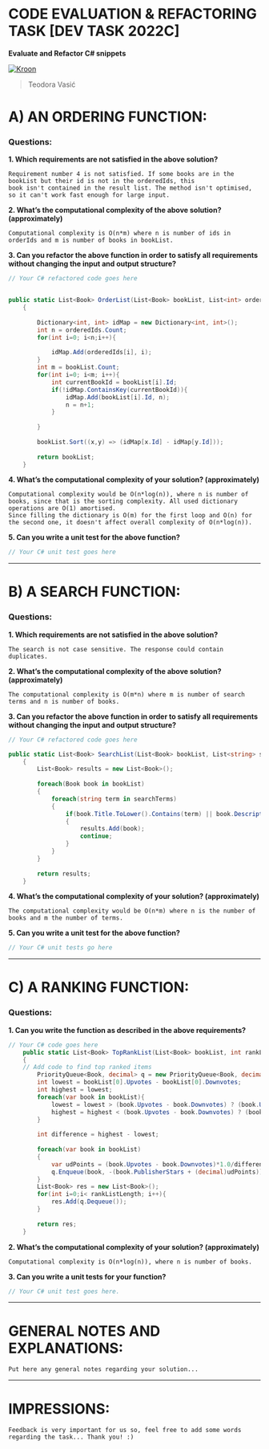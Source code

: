 # CODE EVALUATION & REFACTORING TASK [DEV TASK 2022C]
**Evaluate and Refactor C# snippets**

[![Kroon](kroon.svg)](https://kroonstudio.com/)

> Teodora Vasić

# A) AN ORDERING FUNCTION:
### Questions:
**1. Which requirements are not satisfied in the above solution?**
```
Requirement number 4 is not satisfied. If some books are in the bookList but their id is not in the orderedIds, this
book isn't contained in the result list. The method isn't optimised, so it can't work fast enough for large input.
```
**2. What’s the computational complexity of the above solution? (approximately)**
```
Computational complexity is O(n*m) where n is number of ids in orderIds and m is number of books in bookList.
```
**3. Can you refactor the above function in order to satisfy all requirements without changing the input and output structure?**
```csharp
// Your C# refactored code goes here


public static List<Book> OrderList(List<Book> bookList, List<int> orderedIds)
	{
		
		Dictionary<int, int> idMap = new Dictionary<int, int>();
		int n = orderedIds.Count;
		for(int i=0; i<n;i++){
			
			idMap.Add(orderedIds[i], i);
		}
		int m = bookList.Count;
		for(int i=0; i<m; i++){
			int currentBookId = bookList[i].Id;
			if(!idMap.ContainsKey(currentBookId)){
				idMap.Add(bookList[i].Id, n);
				n = n+1;
			}
				
		}
		
		bookList.Sort((x,y) => (idMap[x.Id] - idMap[y.Id]));
		
		return bookList;
	}


```
**4. What’s the computational complexity of your solution? (approximately)**
```
Computational complexity would be O(n*log(n)), where n is number of books, since that is the sorting complexity. All used dictionary operations are O(1) amortised.
Since filling the dictionary is O(m) for the first loop and O(n) for the second one, it doesn't affect overall complexity of O(n*log(n)). 
```
**5. Can you write a unit test for the above function?**
```csharp
// Your C# unit test goes here
```

---

# B) A SEARCH FUNCTION:
### Questions:
**1. Which requirements are not satisfied in the above solution?**
```
The search is not case sensitive. The response could contain duplicates. 
```
**2. What’s the computational complexity of the above solution? (approximately)**
```
The computational complexity is O(m*n) where m is number of search terms and n is number of books.
```
**3. Can you refactor the above function in order to satisfy all requirements without changing the input and output structure?**
```csharp
// Your C# refactored code goes here

public static List<Book> SearchList(List<Book> bookList, List<string> searchTerms)
	{
		List<Book> results = new List<Book>();
		
		foreach(Book book in bookList)
		{
			foreach(string term in searchTerms)
			{
				if(book.Title.ToLower().Contains(term) || book.Description.ToLower().Contains(term))
				{
					results.Add(book);
					continue;
				}
			}
		}
	
		return results;
	}
```
**4. What’s the computational complexity of your solution? (approximately)**
```
The computational complexity would be O(n*m) where n is the number of books and m the number of terms.
```
**5. Can you write a unit test for the above function?**
```csharp
// Your C# unit tests go here
```

---

# C) A RANKING FUNCTION:
### Questions:

**1. Can you write the function as described in the above requirements?**
```csharp
// Your C# code goes here
	public static List<Book> TopRankList(List<Book> bookList, int rankListLength)
	{
	// Add code to find top ranked items
		PriorityQueue<Book, decimal> q = new PriorityQueue<Book, decimal>();
		int lowest = bookList[0].Upvotes - bookList[0].Downvotes;
		int highest = lowest;
		foreach(var book in bookList){
			lowest = lowest > (book.Upvotes - book.Downvotes) ? (book.Upvotes - book.Downvotes) : lowest;
			highest = highest < (book.Upvotes - book.Downvotes) ? (book.Upvotes - book.Downvotes) : highest;
		}
		
		int difference = highest - lowest;
		
		foreach(var book in bookList)
		{
			var udPoints = (book.Upvotes - book.Downvotes)*1.0/difference * 10.0;
			q.Enqueue(book, -(book.PublisherStars + (decimal)udPoints));		
		}
		List<Book> res = new List<Book>();
		for(int i=0;i< rankListLength; i++){
			res.Add(q.Dequeue());
		}
		
		return res;
	}
```
**2. What’s the computational complexity of your solution? (approximately)**
```
Computational complexity is O(n*log(n)), where n is number of books.
```
**3. Can you write a unit tests for your function?**
```csharp
// Your C# unit test goes here.
```

---

# GENERAL NOTES AND EXPLANATIONS:
```
Put here any general notes regarding your solution...
```

---

# IMPRESSIONS:
```
Feedback is very important for us so, feel free to add some words regarding the task... Thank you! :)
```

